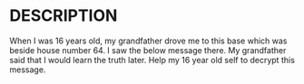 # DESCRIPTION

When I was 16 years old, my grandfather drove me to this base which was beside house number 64. I saw the below message there. My grandfather said that I would learn the truth later. Help my 16 year old self to decrypt this message.